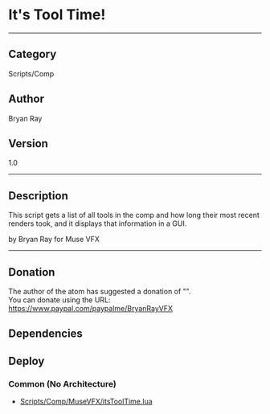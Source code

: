# It's Tool Time!
___

## Category
Scripts/Comp

## Author
Bryan Ray

## Version
1.0

___

## Description
<p>This script gets a list of all tools in the comp and how long their most recent renders took, and it displays that information in a GUI.</p>

by Bryan Ray for Muse VFX

___

## Donation
The author of the atom has suggested a donation of "".  
You can donate using the URL: <a href="https://www.paypal.com/paypalme/BryanRayVFX" class="button">https://www.paypal.com/paypalme/BryanRayVFX</a>
## Dependencies

## Deploy

### Common (No Architecture)

<ul>
<li><a href="https://gitlab.com/WeSuckLess/Reactor/-/blob/master/Atoms/com.MuseVFX.ItsToolTime/Scripts/Comp/MuseVFX/itsToolTime.lua?ref_type=heads">Scripts/Comp/MuseVFX/itsToolTime.lua</a></li>
</ul>
